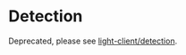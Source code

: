 # Detection

Deprecated, please see [light-client/detection](../../light-client/detection/README.md).
